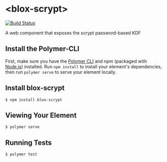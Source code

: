 # \<blox-scrypt\>

[![Build Status](https://travis-ci.org/EOSBlox/blox-scrypt.svg?branch=master)](https://travis-ci.org/EOSBlox/blox-scrypt)

A web component that exposes the scrypt password-based KDF

## Install the Polymer-CLI

First, make sure you have the [Polymer CLI](https://www.npmjs.com/package/polymer-cli) and npm (packaged with [Node.js](https://nodejs.org)) installed. Run `npm install` to install your element's dependencies, then run `polymer serve` to serve your element locally.

## Install blox-scrypt

```
$ npm install blox-scrypt
```

## Viewing Your Element

```
$ polymer serve
```

## Running Tests

```
$ polymer test
```

